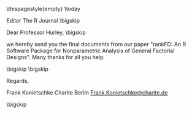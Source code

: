 \thispagestyle{empty} \today

Editor
The R Journal
\bigskip

Dear Professor Hurley, \bigskip

we hereby send you the final documents from our paper "rankFD:  An R Software Package for Nonparametric Analysis of General
Factorial Designs".
Many thanks for all you help.

\bigskip \bigskip

Regards,

Frank Konietschke
Charite Berlin
Frank.Konietschke@charite.de

\bigskip

